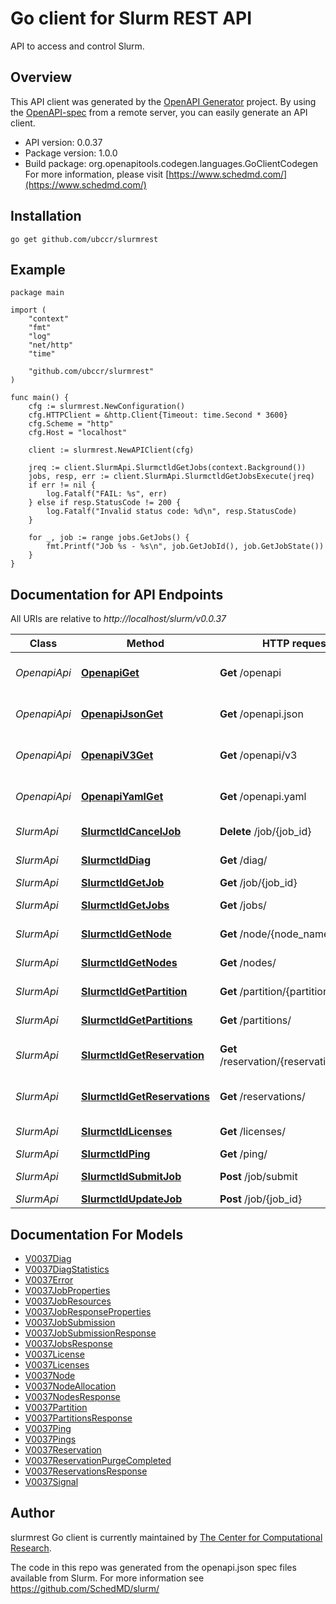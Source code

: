 # Go client for Slurm REST API

API to access and control Slurm.

## Overview
This API client was generated by the [OpenAPI Generator](https://openapi-generator.tech) project.  By using the [OpenAPI-spec](https://www.openapis.org/) from a remote server, you can easily generate an API client.

- API version: 0.0.37
- Package version: 1.0.0
- Build package: org.openapitools.codegen.languages.GoClientCodegen
For more information, please visit [https://www.schedmd.com/](https://www.schedmd.com/)

## Installation

```shell
go get github.com/ubccr/slurmrest
```

## Example

```golang
package main

import (
	"context"
	"fmt"
	"log"
	"net/http"
	"time"

	"github.com/ubccr/slurmrest"
)

func main() {
	cfg := slurmrest.NewConfiguration()
	cfg.HTTPClient = &http.Client{Timeout: time.Second * 3600}
	cfg.Scheme = "http"
	cfg.Host = "localhost"

	client := slurmrest.NewAPIClient(cfg)

	jreq := client.SlurmApi.SlurmctldGetJobs(context.Background())
	jobs, resp, err := client.SlurmApi.SlurmctldGetJobsExecute(jreq)
	if err != nil {
		log.Fatalf("FAIL: %s", err)
	} else if resp.StatusCode != 200 {
		log.Fatalf("Invalid status code: %d\n", resp.StatusCode)
	}

	for _, job := range jobs.GetJobs() {
        fmt.Printf("Job %s - %s\n", job.GetJobId(), job.GetJobState())
    }
}
```

## Documentation for API Endpoints

All URIs are relative to *http://localhost/slurm/v0.0.37*

Class | Method | HTTP request | Description
------------ | ------------- | ------------- | -------------
*OpenapiApi* | [**OpenapiGet**](docs/OpenapiApi.md#openapiget) | **Get** /openapi | Retrieve OpenAPI Specification
*OpenapiApi* | [**OpenapiJsonGet**](docs/OpenapiApi.md#openapijsonget) | **Get** /openapi.json | Retrieve OpenAPI Specification
*OpenapiApi* | [**OpenapiV3Get**](docs/OpenapiApi.md#openapiv3get) | **Get** /openapi/v3 | Retrieve OpenAPI Specification
*OpenapiApi* | [**OpenapiYamlGet**](docs/OpenapiApi.md#openapiyamlget) | **Get** /openapi.yaml | Retrieve OpenAPI Specification
*SlurmApi* | [**SlurmctldCancelJob**](docs/SlurmApi.md#slurmctldcanceljob) | **Delete** /job/{job_id} | cancel or signal job
*SlurmApi* | [**SlurmctldDiag**](docs/SlurmApi.md#slurmctlddiag) | **Get** /diag/ | get diagnostics
*SlurmApi* | [**SlurmctldGetJob**](docs/SlurmApi.md#slurmctldgetjob) | **Get** /job/{job_id} | get job info
*SlurmApi* | [**SlurmctldGetJobs**](docs/SlurmApi.md#slurmctldgetjobs) | **Get** /jobs/ | get list of jobs
*SlurmApi* | [**SlurmctldGetNode**](docs/SlurmApi.md#slurmctldgetnode) | **Get** /node/{node_name} | get node info
*SlurmApi* | [**SlurmctldGetNodes**](docs/SlurmApi.md#slurmctldgetnodes) | **Get** /nodes/ | get all node info
*SlurmApi* | [**SlurmctldGetPartition**](docs/SlurmApi.md#slurmctldgetpartition) | **Get** /partition/{partition_name} | get partition info
*SlurmApi* | [**SlurmctldGetPartitions**](docs/SlurmApi.md#slurmctldgetpartitions) | **Get** /partitions/ | get all partition info
*SlurmApi* | [**SlurmctldGetReservation**](docs/SlurmApi.md#slurmctldgetreservation) | **Get** /reservation/{reservation_name} | get reservation info
*SlurmApi* | [**SlurmctldGetReservations**](docs/SlurmApi.md#slurmctldgetreservations) | **Get** /reservations/ | get all reservation info
*SlurmApi* | [**SlurmctldLicenses**](docs/SlurmApi.md#slurmctldlicenses) | **Get** /licenses/ | get all license info
*SlurmApi* | [**SlurmctldPing**](docs/SlurmApi.md#slurmctldping) | **Get** /ping/ | ping test
*SlurmApi* | [**SlurmctldSubmitJob**](docs/SlurmApi.md#slurmctldsubmitjob) | **Post** /job/submit | submit new job
*SlurmApi* | [**SlurmctldUpdateJob**](docs/SlurmApi.md#slurmctldupdatejob) | **Post** /job/{job_id} | update job


## Documentation For Models

 - [V0037Diag](docs/V0037Diag.md)
 - [V0037DiagStatistics](docs/V0037DiagStatistics.md)
 - [V0037Error](docs/V0037Error.md)
 - [V0037JobProperties](docs/V0037JobProperties.md)
 - [V0037JobResources](docs/V0037JobResources.md)
 - [V0037JobResponseProperties](docs/V0037JobResponseProperties.md)
 - [V0037JobSubmission](docs/V0037JobSubmission.md)
 - [V0037JobSubmissionResponse](docs/V0037JobSubmissionResponse.md)
 - [V0037JobsResponse](docs/V0037JobsResponse.md)
 - [V0037License](docs/V0037License.md)
 - [V0037Licenses](docs/V0037Licenses.md)
 - [V0037Node](docs/V0037Node.md)
 - [V0037NodeAllocation](docs/V0037NodeAllocation.md)
 - [V0037NodesResponse](docs/V0037NodesResponse.md)
 - [V0037Partition](docs/V0037Partition.md)
 - [V0037PartitionsResponse](docs/V0037PartitionsResponse.md)
 - [V0037Ping](docs/V0037Ping.md)
 - [V0037Pings](docs/V0037Pings.md)
 - [V0037Reservation](docs/V0037Reservation.md)
 - [V0037ReservationPurgeCompleted](docs/V0037ReservationPurgeCompleted.md)
 - [V0037ReservationsResponse](docs/V0037ReservationsResponse.md)
 - [V0037Signal](docs/V0037Signal.md)


## Author

slurmrest Go client is currently maintained by [The Center for Computational Research](https://buffalo.edu/ccr).

The code in this repo was generated from the openapi.json spec files available
from Slurm. For more information see https://github.com/SchedMD/slurm/
